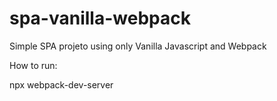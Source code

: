 # spa-vanilla-webpack
Simple SPA projeto using only Vanilla Javascript and Webpack

How to run:

npx webpack-dev-server
